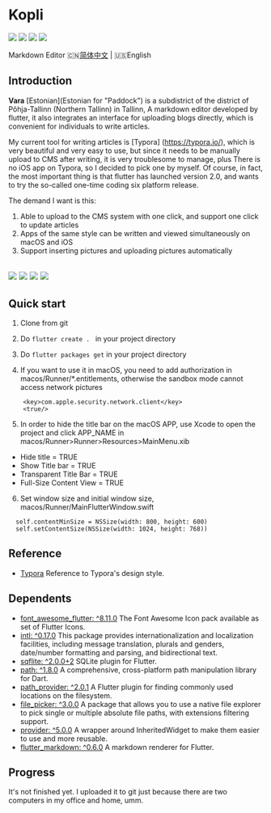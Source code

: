 # Kopli
![](https://img.shields.io/badge/Toolkit-Flutter-blue.svg)  ![](https://img.shields.io/badge/Language-Dart-orange.svg)  ![](https://img.shields.io/badge/license-WTFPL-0xFFFFFFFF)  ![](https://img.shields.io/badge/Process-Developing-blueviolet.svg)

 Markdown Editor
🇨🇳[简体中文](README-zh-cn.md) | 🇺🇸English

## Introduction

**Vara** [Estonian](Estonian for "Paddock") is a subdistrict of the district of Põhja-Tallinn (Northern Tallinn) in Tallinn, A markdown editor developed by flutter, it also integrates an interface for uploading blogs directly, which is convenient for individuals to write articles.

My current tool for writing articles is [Typora] (https://typora.io/), which is very beautiful and very easy to use, but since it needs to be manually upload to CMS after writing, it is very troublesome to manage, plus There is no iOS app on Typora, so I decided to pick one by myself. Of course, in fact, the most important thing is that flutter has launched version 2.0, and wants to try the so-called one-time coding six platform release.

The demand I want is this:
1. Able to upload to the CMS system with one click, and support one click to update articles
2. Apps of the same style can be written and viewed simultaneously on macOS and iOS
3. Support inserting pictures and uploading pictures automatically

![](https://i.loli.net/2021/03/14/ouYKUxm7NOXEePa.jpg)
![](https://i.loli.net/2021/03/14/nXGN3CcpzT2ODsd.jpg)
![](https://i.loli.net/2021/03/14/fWrMJynYP2GNqbB.jpg)
![](https://i.loli.net/2021/03/14/XpknhlRtErzbwxi.jpg)
------------------------------

## Quick start

1. Clone from git

2. Do `flutter create . ` in your project directory

3. Do `flutter packages get` in your project directory

4. If you want to use it in macOS, you need to add authorization in macos/Runner/*.entitlements, otherwise the sandbox mode cannot access network pictures

```
	<key>com.apple.security.network.client</key>
	<true/>
```

5. In order to hide the title bar on the macOS APP, use Xcode to open the project and click APP_NAME in macos/Runner>Runner>Resources>MainMenu.xib
  - Hide title = TRUE
  - Show Title bar = TRUE
  - Transparent Title Bar = TRUE
  - Full-Size Content View = TRUE

6. Set window size and initial window size, macos/Runner/MainFlutterWindow.swift
```
  self.contentMinSize = NSSize(width: 800, height: 600)
  self.setContentSize(NSSize(width: 1024, height: 768))
```

## Reference

- [Typora](https://typora.io/) Reference to Typora's design style.

## Dependents

- [font_awesome_flutter: ^8.11.0](https://pub.dev/packages/font_awesome_flutter) The Font Awesome Icon pack available as set of Flutter Icons.
- [intl: ^0.17.0](https://pub.dev/packages/intl) This package provides internationalization and localization facilities, including message translation, plurals and genders, date/number formatting and parsing, and bidirectional text.
- [sqflite: ^2.0.0+2](https://pub.dev/packages/sqflite) SQLite plugin for Flutter.
- [path: ^1.8.0](https://pub.dev/packages/path) A comprehensive, cross-platform path manipulation library for Dart.
- [path_provider: ^2.0.1](https://pub.dev/packages/path_provider) A Flutter plugin for finding commonly used locations on the filesystem. 
- [file_picker: ^3.0.0](https://pub.dev/packages/file_picker) A package that allows you to use a native file explorer to pick single or multiple absolute file paths, with extensions filtering support.
- [provider: ^5.0.0](https://pub.dev/packages/provider) A wrapper around InheritedWidget to make them easier to use and more reusable.
- [flutter_markdown: ^0.6.0](https://pub.dev/packages/flutter_markdown) A markdown renderer for Flutter. 
   
## Progress

It's not finished yet. I uploaded it to git just because there are two computers in my office and home, umm.

